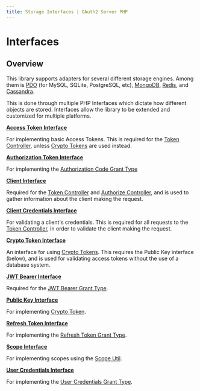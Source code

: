 ```yaml
---
title: Storage Interfaces | OAuth2 Server PHP
---
```


# Interfaces

## Overview

This library supports adapters for several different storage engines.
Among them is [PDO](../pdo) (for MySQL, SQLite, PostgreSQL, etc),
[MongoDB](../mongo), [Redis](../redis), and [Cassandra](../cassandra).

This is done through multiple PHP Interfaces which dictate how different
objects are stored. Interfaces allow the library to be extended and
customized for multiple platforms.

**[Access Token Interface](https://github.com/bshaffer/oauth2-server-php/blob/develop/src/OAuth2/Storage/AccessTokenInterface.php)**

For implementing basic Access Tokens. This is required for the
[Token Controller](../../controllers/token/), unless
[Crypto Tokens](../../overview/crypto-tokens) are used instead.

**[Authorization Token Interface](https://github.com/bshaffer/oauth2-server-php/blob/develop/src/OAuth2/Storage/AuthorizationCodeInterface.php)**

For implementing the [Authorization Code Grant Type](../../grant-type/authorization-code)

**[Client Interface](https://github.com/bshaffer/oauth2-server-php/blob/develop/src/OAuth2/Storage/ClientInterface.php)**

Required for the [Token Controller](../../controllers/token/)
and [Authorize Controller](../../controllers/authorize/), and
is used to gather information about the client making the request.

**[Client Credentials Interface](https://github.com/bshaffer/oauth2-server-php/blob/develop/src/OAuth2/Storage/ClientCredentialsInterface.php)**

For validating a client's credentials. This is required for all requests
to the [Token Controller](../../controllers/token/), in order to validate
the client making the request.

**[Crypto Token Interface](https://github.com/bshaffer/oauth2-server-php/blob/develop/src/OAuth2/Storage/CryptoTokenInterface.php)**

An interface for using [Crypto Tokens](../../overview/crypto-tokens).
This requires the Public Key interface (below), and is used for validating
access tokens without the use of a database system.

**[JWT Bearer Interface](https://github.com/bshaffer/oauth2-server-php/blob/develop/src/OAuth2/Storage/JwtBearerInterface.php)**

Required for the [JWT Bearer Grant Type](../../grant-type/jwt-bearer).

**[Public Key Interface](https://github.com/bshaffer/oauth2-server-php/blob/develop/src/OAuth2/Storage/PublicKeyInterface.php)**

For implementing [Crypto Token](../../overview/crypto-tokens).

**[Refresh Token Interface](https://github.com/bshaffer/oauth2-server-php/blob/develop/src/OAuth2/Storage/RefreshTokenInterface.php)**

For implementing the [Refresh Token Grant Type](../../grant-type/refresh-token/).

**[Scope Interface](https://github.com/bshaffer/oauth2-server-php/blob/develop/src/OAuth2/Storage/ScopeInterface.php)**

For implementing scopes using the [Scope Util](../../overview/scope).

**[User Credentials Interface](https://github.com/bshaffer/oauth2-server-php/blob/develop/src/OAuth2/Storage/UserCredentialsInterface.php)**

For implementing the [User Credentials Grant Type](../../grant-type/user-credentials).
